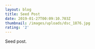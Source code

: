 ```yaml
---
layout: blog
title: Seed Post
date: 2019-01-27T00:09:10.703Z
thumbnail: /images/uploads/dsc_1876.jpg
rating: '2'
---
```

Seed post.
